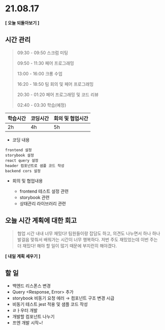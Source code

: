 # 21.08.17

**[ 오늘 되돌아보기 ]**

## 시간 관리

> 09:30 - 09:50 스크럼 미팅
>
> 09:50 - 11:30 페어 프로그래밍
>
> 13:00 - 16:00 크롱 수업
>
> 16:20 - 18:50 팀 회의 및 페어 프로그래밍
>
> 20:30 - 01:20 페어 프로그래밍 및 코드 리뷰
>
> 02:40 - 03:30 학습(예정)

| 학습시간 | 코딩시간 | 회의 및 협업시간 |
| -------- | -------- | ---------------- |
| 2h       | 4h       | 5h               |



* 코딩 내용

```
frontend 설정
storybook 설정
react query 설정
header 컴포넌트로 샘플 코드 작성
backend cors 설정
```



- 회의 및 협업내용

  - frontend 테스트 설정 관련
  - storybook 관련
  - 상태관리 라이브러리 관련

  

## 오늘 시간 계획에 대한 회고

> 협업 시간 내내 너무 재밌다! 팀원들이랑 잡담도 하고, 의견도 나누면서 하나 하나 발걸음 맞춰서 배워가는 시간이 너무 행복하다. 저번 주도 재밌었는데 이번 주는 더 재밌다! 해야 할 일이 많기 때문에 부지런히 해야겠다.



**[ 내일 계획 세우기 ]**

## 할 일

* 백엔드 리스폰스 변경
* Query <Response, Error> 추가
* storybook 비동기 요청 에러 → 컴포넌트 구조 변경 시급
* 비동기 테스트 jest 적용 및 샘플 코드 작성
* ㄹㅏ우터 개발
* 개발할 컴포넌트 나누기
* 프엔 개발 시작~!